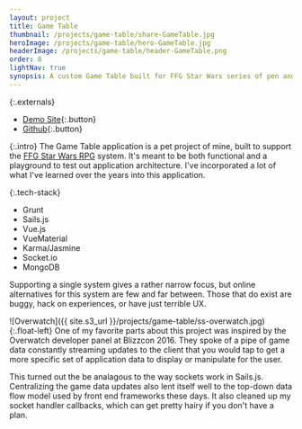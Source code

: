 ```yaml
---
layout: project
title: Game Table
thumbnail: /projects/game-table/share-GameTable.jpg
heroImage: /projects/game-table/hero-GameTable.jpg
headerImage: /projects/game-table/header-GameTable.png
order: 8
lightNav: true
synopsis: A custom Game Table built for FFG Star Wars series of pen and paper RPGs
---
```

{:.externals}
 - [Demo Site](https://sw.scottstadt.com){:.button}
 - [Github](https://github.com/sstadt/sw-game-table){:.button}

{:.intro}
The Game Table application is a pet project of mine, built to support the [FFG Star Wars RPG](https://www.fantasyflightgames.com/en/products/star-wars-force-and-destiny/) system. It's meant to be both functional and a playground to test out application architecture. I've incorporated a lot of what I've learned over the years into this application.

{:.tech-stack}
 - Grunt
 - Sails.js
 - Vue.js
 - VueMaterial
 - Karma/Jasmine
 - Socket.io
 - MongoDB

Supporting a single system gives a rather narrow focus, but online alternatives for this system are few and far between. Those that do exist are buggy, hack on experiences, or have just terrible UX.

![Overwatch]({{ site.s3_url }}/projects/game-table/ss-overwatch.jpg){:.float-left}
One of my favorite parts about this project was inspired by the Overwatch developer panel at Blizzcon 2016. They spoke of a pipe of game data constantly streaming updates to the client that you would tap to get a more specific set of application data to display or manipulate for the user.

This turned out the be analagous to the way sockets work in Sails.js. Centralizing the game data updates also lent itself well to the top-down data flow model used by front end frameworks these days. It also cleaned up my socket handler callbacks, which can get pretty hairy if you don't have a plan.
